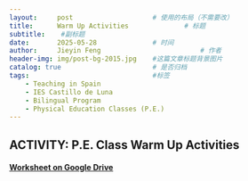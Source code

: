 ```yaml
---
layout:     post   				    # 使用的布局（不需要改）
title:      Warm Up Activities				# 标题 
subtitle:    #副标题
date:       2025-05-28 				# 时间
author:     Jieyin Feng 						# 作者
header-img: img/post-bg-2015.jpg 	#这篇文章标题背景图片
catalog: true 						# 是否归档
tags:								#标签
    - Teaching in Spain 
    - IES Castillo de Luna
    - Bilingual Program
    - Physical Education Classes (P.E.)
---
```


## ACTIVITY: P.E. Class Warm Up Activities

#### [Worksheet on Google Drive](https://docs.google.com/document/d/1SydCBNtLLKCITnYZmI7INUckn3RqDG_7/edit?usp=sharing&ouid=103086183032334531092&rtpof=true&sd=true)
